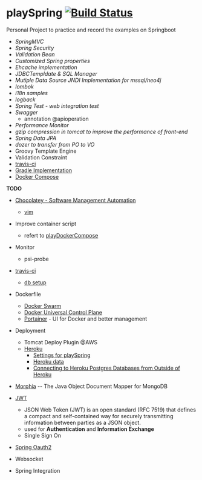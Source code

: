 # playSpring [![Build Status](https://travis-ci.org/Prussia/playSpring.svg?branch=master)](https://travis-ci.org/Prussia/playSpring)
Personal Project to practice and record the examples on Springboot

- *SpringMVC*
- *Spring Security*  
- *Validation Bean* 
- *Customized Spring properties*
- *Ehcache implementation* 
- *JDBCTempldate & SQL Manager* 
- *Mutiple Data Source JNDI Implementation for mssql/neo4j*
- *lombok*
- *i18n samples*
- *logback*
- *Spring Test - web integration test*
- *Swagger* 
	* annotation @apioperation
- *Performance Monitor* 
- *gzip compression in tomcat to improve the performance of front-end*
- *Spring Data JPA*
- *dozer to transfer from PO to VO* 
- Groovy Template Engine
- Validation Constraint
- [travis-ci](https://travis-ci.org/)
- [Gradle Implementation](https://github.com/Prussia/playSpring/tree/gradle)
- [Docker Compose](https://github.com/Prussia/playSpring/tree/master/container/playSpring)

**TODO**
- [Chocolatey - Software Management Automation](https://chocolatey.org/install)
	- [vim](http://www.radford.edu/~mhtay/CPSC120/VIM_Editor_Commands.htm)
- Improve container script
	- refert to [playDockerCompose](https://github.com/Prussia/playDockerCompose)
- Monitor
	- psi-probe
- [travis-ci](https://travis-ci.org/)
	- [db setup](https://docs.travis-ci.com/user/database-setup/)
- Dockerfile
	* [Docker Swarm](https://www.docker.com/products/docker-swarm)
	* [Docker Universal Control Plane](https://docs.docker.com/datacenter/ucp/2.0/guides/)
	* [Portainer](http://portainer.io/) - UI for Docker and better management
- Deployment
	- Tomcat Deploy Plugin @AWS
	* [Heroku](https://docs.travis-ci.com/user/deployment/heroku/)
		- [Settings for playSpring](https://dashboard.heroku.com/apps/playspring)
		- [Heroku data](https://data.heroku.com/)
		- [Connecting to Heroku Postgres Databases from Outside of Heroku](https://devcenter.heroku.com/articles/connecting-to-heroku-postgres-databases-from-outside-of-heroku)

- [Morphia](https://mongodb.github.io/morphia/) -- The Java Object Document Mapper for MongoDB 
- [JWT](https://jwt.io/introduction/)
	* JSON Web Token (JWT) is an open standard (RFC 7519) that defines a compact and self-contained way for securely transmitting information between parties as a JSON object.
	* used for **Authentication** and **Information Exchange**
	* Single Sign On
- [Spring Oauth2](https://projects.spring.io/spring-security-oauth/)   
- Websocket         
- Spring Integration
